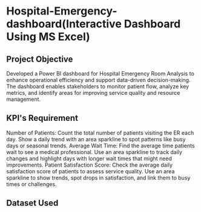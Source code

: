 # Hospital-Emergency-dashboard(Interactive Dashboard Using MS Excel)

## Project Objective
Developed a Power BI dashboard for Hospital Emergency Room Analysis to enhance operational efficiency and support data-driven decision-making. The dashboard enables stakeholders to monitor patient flow, analyze key metrics, and identify areas for improving service quality and resource management.
## KPI's Requirement 
Number of Patients:
Count the total number of patients visiting the ER each day.
Show a daily trend with an area sparkline to spot patterns like busy days or seasonal trends.
Average Wait Time:
Find the average time patients wait to see a medical professional.
Use an area sparkline to track daily changes and highlight days with longer wait times that might need improvements.
Patient Satisfaction Score:
Check the average daily satisfaction score of patients to assess service quality.
Use an area sparkline to show trends, spot drops in satisfaction, and link them to busy times or challenges.
## Dataset Used
